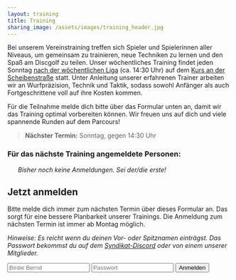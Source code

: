 ```yaml
---
layout: training
title: Training
sharing_image: /assets/images/training_header.jpg
---
```


Bei unserem Vereinstraining treffen sich Spieler und Spielerinnen aller Niveaus, um gemeinsam zu trainieren, neue Techniken zu lernen und den Spaß am Discgolf zu teilen. Unser wöchentliches Training findet jeden Sonntag [nach der wöchentlichen Liga](https://udisc.com/leagues/syndication-weekly) (ca. 14:30 Uhr) auf dem [Kurs an der Scheibenstraße](https://goo.gl/maps/yqyVDEoEs8Qd5LD56) statt. Unter Anleitung unserer erfahrenen Trainer arbeiten wir an Wurfpräzision, Technik und Taktik, sodass sowohl Anfänger als auch Fortgeschrittene voll auf ihre Kosten kommen.

Für die Teilnahme melde dich bitte über das Formular unten an, damit wir das Training optimal vorbereiten können. Wir freuen uns auf dich und viele spannende Runden auf dem Parcours!

> **Nächster Termin:** Sonntag, <span data-next-date></span> gegen 14:30 Uhr

### Für das nächste Training angemeldete Personen:

<ol data-training-list>
  <em data-no-participants>Bisher noch keine Anmeldungen. Sei der/die erste!</em>
</ol>

## Jetzt anmelden

Bitte melde dich immer zum nächsten Termin über dieses Formular an. Das sorgt für eine bessere Planbarkeit unserer Trainings. Die Anmeldung zum nächsten Termin ist immer ab Montag möglich.

*Hinweise: Es reicht wenn du deinen Vor- oder Spitznamen einträgst. Das Passwort bekommst du auf dem <a href="#" onclick="window.open('\/\/discord.gg\/bus8ZcaNFT');">Syndikat-Discord</a> oder von einem unserer Mitglieder.*

<form action="#" data-training-form class="search__group">
  <input class="search__text" type="text" name="name" placeholder="Birdie Bernd" required>
  <input class="search__text" type="password" name="password" placeholder="Passwort" required>
  <button type="Submit" class="button button--primary plausible-event-name=training_register">Anmelden</button>
</form>
